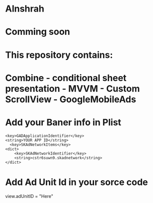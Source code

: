 # Alnshrah
# Comming soon
# This repository contains:
# Combine - conditional sheet presentation - MVVM - Custom ScrollView - GoogleMobileAds
# Add your Baner info in Plist
    <key>GADApplicationIdentifier</key>
    <string>YOUR APP ID</string>
	  <key>SKAdNetworkItems</key>
	<dict>
		<key>SKAdNetworkIdentifier</key>
		<string>cstr6suwn9.skadnetwork</string>
	</dict>
  
  # Add Ad Unit Id in your sorce code
  view.adUnitID = "Here"
